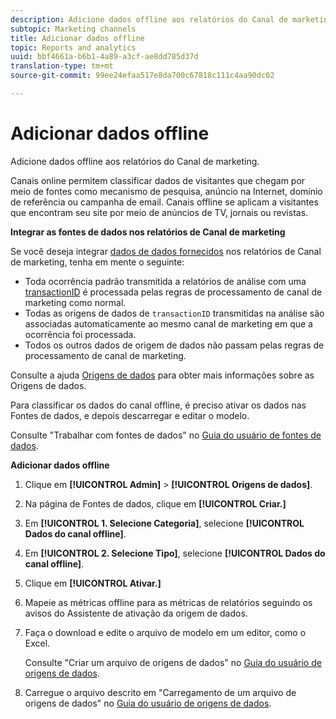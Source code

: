 ```yaml
---
description: Adicione dados offline aos relatórios do Canal de marketing.
subtopic: Marketing channels
title: Adicionar dados offline
topic: Reports and analytics
uuid: bbf4661a-b6b1-4a89-a3cf-ae8dd785d37d
translation-type: tm+mt
source-git-commit: 99ee24efaa517e8da700c67818c111c4aa90dc02

---
```



# Adicionar dados offline

Adicione dados offline aos relatórios do Canal de marketing.

Canais online permitem classificar dados de visitantes que chegam por meio de fontes como mecanismo de pesquisa, anúncio na Internet, domínio de referência ou campanha de email. Canais offline se aplicam a visitantes que encontram seu site por meio de anúncios de TV, jornais ou revistas.

**Integrar as fontes de dados nos relatórios de Canal de marketing**

Se você deseja integrar [dados de dados fornecidos](https://marketing.adobe.com/resources/help/en_US/sc/datasources/c_faq.html) nos relatórios de Canal de marketing, tenha em mente o seguinte:

* Toda ocorrência padrão transmitida a relatórios de análise com uma [transactionID](https://marketing.adobe.com/resources/help/en_US/sc/datasources/c_Transaction_ID.html) é processada pelas regras de processamento de canal de marketing como normal.
* Todas as origens de dados de `transactionID` transmitidas na análise são associadas automaticamente ao mesmo canal de marketing em que a ocorrência foi processada.
* Todos os outros dados de origem de dados não passam pelas regras de processamento de canal de marketing.

Consulte a ajuda [Origens de dados](https://marketing.adobe.com/resources/help/en_US/sc/datasources/index.html) para obter mais informações sobre as Origens de dados.

Para classificar os dados do canal offline, é preciso ativar os dados nas Fontes de dados, e depois descarregar e editar o modelo.

Consulte "Trabalhar com fontes de dados" no [Guia do usuário de fontes de dados](https://marketing.adobe.com/resources/help/en_US/sc/datasources/index.html).

**Adicionar dados offline**

1. Clique em **[!UICONTROL Admin]** &gt; **[!UICONTROL Origens de dados]**.
1. Na página de Fontes de dados, clique em **[!UICONTROL Criar.]**
1. Em **[!UICONTROL 1. Selecione Categoria]**, selecione **[!UICONTROL Dados do canal offline]**.
1. Em **[!UICONTROL 2. Selecione Tipo]**, selecione **[!UICONTROL Dados do canal offline]**.
1. Clique em **[!UICONTROL Ativar.]**
1. Mapeie as métricas offline para as métricas de relatórios seguindo os avisos do Assistente de ativação da origem de dados.
1. Faça o download e edite o arquivo de modelo em um editor, como o Excel.

   Consulte "Criar um arquivo de origens de dados" no [Guia do usuário de origens de dados](https://marketing.adobe.com/resources/help/en_US/sc/datasources/index.html).

1. Carregue o arquivo descrito em "Carregamento de um arquivo de origens de dados" no [Guia do usuário de origens de dados](https://marketing.adobe.com/resources/help/en_US/sc/datasources/index.html).
